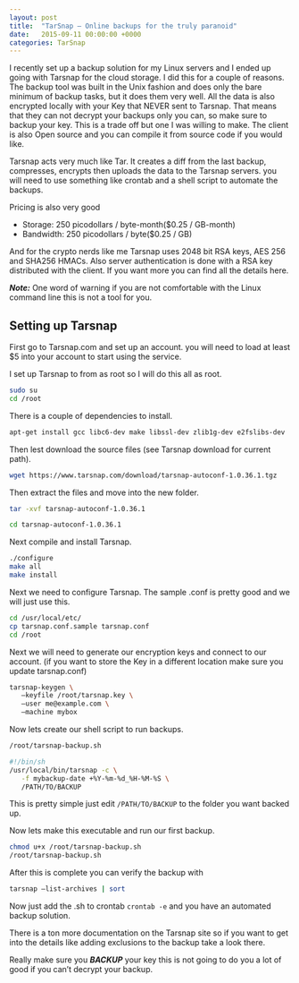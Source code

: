 ```yaml
---
layout: post
title:  "TarSnap – Online backups for the truly paranoid"
date:   2015-09-11 00:00:00 +0000
categories: TarSnap
---
```


I recently set up a backup solution for my Linux servers and I ended up going with Tarsnap for the cloud storage. I did this for a couple of reasons. The backup tool was built in the Unix fashion and does only the bare minimum of backup tasks, but it does them very well. All the data is also encrypted locally with your Key that NEVER sent to Tarsnap. That means that they can not decrypt your backups only you can, so make sure to backup your key. This is a trade off but one I was willing to make. The client is also Open source and you can compile it from source code if you would like.

Tarsnap acts very much like Tar. It creates a diff from the last backup, compresses, encrypts then uploads the data to the Tarsnap servers. you will need to use something like crontab and a shell script to automate the backups.


Pricing is also very good
- Storage: 	250 picodollars / byte-month($0.25 / GB-month)
- Bandwidth: 	250 picodollars / byte($0.25 / GB)


And for the crypto nerds like me Tarsnap uses 2048 bit RSA keys, AES 256 and SHA256 HMACs. Also server authentication is done with a RSA key distributed with the client. If you want more you can find all the details here.

***Note:*** One word of warning if you are not comfortable with the Linux command line this is not a tool for you.

## Setting up Tarsnap

First go to Tarsnap.com and set up an account. you will need to load at least $5 into your account to start using the service.

I set up Tarsnap to from as root so I will do this all as root.
```  sh
sudo su
cd /root
```
There is a couple of dependencies to install.
```  sh
apt-get install gcc libc6-dev make libssl-dev zlib1g-dev e2fslibs-dev
```
Then lest download the source files (see Tarsnap download for current path).
```  sh
wget https://www.tarsnap.com/download/tarsnap-autoconf-1.0.36.1.tgz
```
Then extract the files and move into the new folder.
```  sh
tar -xvf tarsnap-autoconf-1.0.36.1

cd tarsnap-autoconf-1.0.36.1
```
Next compile and install Tarsnap.
```  sh
./configure
make all
make install
```
Next we need to configure Tarsnap. The sample .conf is pretty good and we will just use this.
```  sh
cd /usr/local/etc/
cp tarsnap.conf.sample tarsnap.conf
cd /root
```
Next we will need to generate our encryption keys and connect to our account. (if you want to store the Key in a different location make sure you update tarsnap.conf)
```  sh
tarsnap-keygen \
   –keyfile /root/tarsnap.key \
   –user me@example.com \
   –machine mybox
```
Now lets create our shell script to run backups.
``` sh
/root/tarsnap-backup.sh

#!/bin/sh
/usr/local/bin/tarsnap -c \
   -f mybackup-date +%Y-%m-%d_%H-%M-%S \
   /PATH/TO/BACKUP
```
This is pretty simple just edit ```/PATH/TO/BACKUP```  to the folder you want backed up.

Now lets make this executable and run our first backup.
``` sh
chmod u+x /root/tarsnap-backup.sh
/root/tarsnap-backup.sh
```
After this is complete you can verify the backup with
``` sh
tarsnap –list-archives | sort
```
Now just add the .sh to crontab ```crontab -e``` and you have an automated backup solution.

There is a ton more documentation on the Tarsnap site so if you want to get into the details like adding exclusions to the backup take a look there.


Really make sure you ***BACKUP*** your key this is not going to do you a lot of good if you can’t decrypt your backup.
